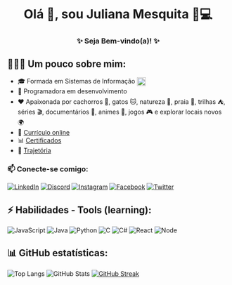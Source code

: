 <h1 align="center"> Olá 👋, sou Juliana Mesquita 👩💻 </h1>
<h3 align="center">✨ Seja Bem-vindo(a)! ✨</h3>

## 🦸🏻‍♀️ Um pouco sobre mim:
- 🎓 Formada em Sistemas de Informação [<img align="center" src="http://www.uff.br/sites/default/files/imagens-das-paginas/th-uff-news.png" alt="UFF" height="20" width="20" />](http://www.uff.br/?q=curso/sistemas-de-informacao/1122221/bacharelado/niteroi)
- 🚀 Programadora em desenvolvimento
- ❤ Apaixonada por cachorros 🐶, gatos 🐱, natureza 🌻, praia 🌅, trilhas ⛺, séries 🎬, documentários 📖, animes 💟, jogos 🎮 e explorar locais novos 🌍
- 📃 [Currículo online](https://julianamariasousamesquita.github.io/JulianaMariaSousaMesquita/)
- 📊 [Certificados](https://drive.google.com/drive/folders/0B3vqwFCd3KdNfl85Q2EtZlhkd2phVjhVeFZtV0MyNVdfM0JncjhjeGNFcmhrNHV2UWE1MkU?resourcekey=0-ueUShB7kCmPW60rlXnuvrQ&usp=drive_link)
- 💌 [Trajetória](https://padlet.com/julianamariasousamesquita/4v3oomi3ax3tl01p)

### 📫 Conecte-se comigo:
[![LinkedIn](https://img.shields.io/badge/LinkedIn-000?style=for-the-badge&logo=linkedin&logoColor=0E76A8)](https://linkedin.com/in/juliana-maria-de-sousa-mesquita-1b86a0189/)
[![Discord](https://img.shields.io/badge/Discord-000?style=for-the-badge&logo=discord)](https://www.discord.com/in/julianamesquita/)
[![Instagram](https://img.shields.io/badge/Instagram-000?style=for-the-badge&logo=instagram)](https://www.instagram.com/juliana_maria_sousa_mesquita/)
[![Facebook](https://img.shields.io/badge/Facebook-000?style=for-the-badge&logo=facebook)](https://www.facebook.com/JulianaMariadeSousaMesquita/)
[![Twitter](https://img.shields.io/badge/Twitter-000?style=for-the-badge&logo=twitter)](https://twitter.com/juliana62288278)

## ⚡ Habilidades - Tools (learning):
![JavaScript](https://img.shields.io/badge/JavaScript-000?style=for-the-badge&logo=javascript)
![Java](https://img.shields.io/badge/Java-000?style=for-the-badge&logo=java)
![Python](https://img.shields.io/badge/Python-000?style=for-the-badge&logo=python)
![C](https://img.shields.io/badge/C-000?style=for-the-badge&logo=c)
![C#](https://img.shields.io/badge/C%23-000?style=for-the-badge&logo=c-sharp&logoColor=823085)
![React](https://img.shields.io/badge/React-000?style=for-the-badge&logo=react)
![Node](https://img.shields.io/badge/Node-000?style=for-the-badge&logo=node)

## 📊 GitHub estatísticas:
![Top Langs](https://github-readme-stats-git-masterrstaa-rickstaa.vercel.app/api/top-langs/?username=julianamariasousamesquita&bg_color=000&border_color=30A3DC&title_color=E94D5F&text_color=FFF)
![GitHub Stats](https://github-readme-stats.vercel.app/api?username=julianamariasousamesquita&theme=transparent&bg_color=000&border_color=30A3DC&show_icons=true&icon_color=30A3DC&title_color=E94D5F&text_color=FFF)
[![GitHub Streak](https://streak-stats.demolab.com/?user=julianamariasousamesquita&theme=bear&background=000&border=30A3DC&dates=FFF)](https://git.io/streak-stats)